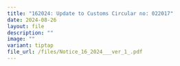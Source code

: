 ```yaml
---
title: "162024: Update to Customs Circular no: 022017"
date: 2024-08-26
layout: file
description: ""
image: ""
variant: tiptap
file_url: /files/Notice_16_2024___ver_1_.pdf
---
```

